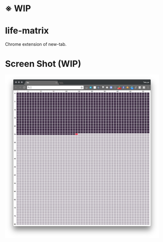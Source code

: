 # ※ WIP



# life-matrix
Chrome extension of new-tab.

# Screen Shot (WIP)
<img src="https://raw.githubusercontent.com/entotsu/life-matrix/master/wip_screenshot.png">
